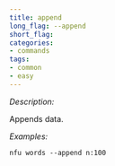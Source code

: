 ```yaml
---
title: append
long_flag: --append
short_flag:
categories:
- commands
tags:
- common
- easy
---
```


*Description:*

Appends data.

*Examples:*

```
nfu words --append n:100
```
